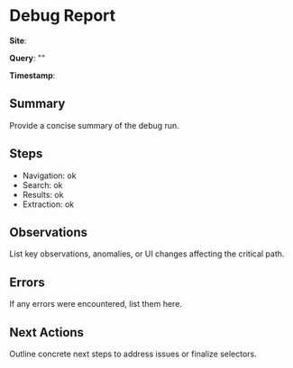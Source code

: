 # Debug Report

**Site**: <site>

**Query**: "<query>"

**Timestamp**: <timestamp>

## Summary

Provide a concise summary of the debug run.

## Steps

- Navigation: ok
- Search: ok
- Results: ok
- Extraction: ok

## Observations

List key observations, anomalies, or UI changes affecting the critical path.

## Errors

If any errors were encountered, list them here.

## Next Actions

Outline concrete next steps to address issues or finalize selectors.
